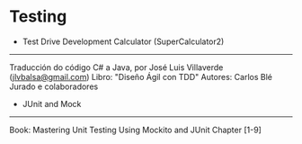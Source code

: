 Testing
=============

- Test Drive Development Calculator (SuperCalculator2)
------------------------------------------------------
Traducción do código C# a Java, por José Luis Villaverde (jlvbalsa@gmail.com)
Libro: "Diseño Ágil con TDD"
Autores: Carlos Blé Jurado e colaboradores
 


- JUnit and Mock
--------------------
Book: Mastering Unit Testing Using Mockito and JUnit
Chapter [1-9]
